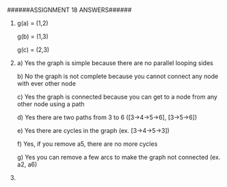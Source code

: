 ######ASSIGNMENT 18 ANSWERS######
			
1.	g(a) = (1,2)

	g(b) = (1,3)
	
	g(c) = (2,3)

2.	a)	Yes the graph is simple because there are no parallel looping 			sides

	b)	No the graph is not complete because you cannot connect any 		node with ever other node

	c)	Yes the graph is connected because you can get to a node from 		any other node using a path

	d)	Yes there are two paths from 3 to 6 ([3->4->5->6], 					[3->5->6])

	e)	Yes there are cycles in the graph (ex. [3->4->5->3])

	f)	Yes, if you remove a5, there are no more cycles

	g)	Yes you can remove a few arcs to make the graph not connected 		(ex. a2, a6)

5.	